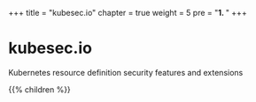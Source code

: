 +++
title = "kubesec.io"
chapter = true
weight = 5
pre = "<b>1. </b>"
+++

# kubesec.io

Kubernetes resource definition security features and extensions

{{% children  %}}
